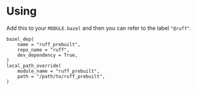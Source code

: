 <!-- SPDX-License-Identifier: MIT -->

# Using

Add this to your `MODULE.bazel` and then you can refer to the label `"@ruff"`.


```bzl
bazel_dep(
    name = "ruff_prebuilt",
    repo_name = "ruff",
    dev_dependency = True,
)
local_path_override(
    module_name = "ruff_prebuilt",
    path = "/path/to/ruff_prebuilt",
)
```
